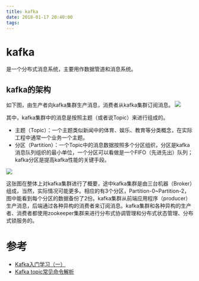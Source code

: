 ```yaml
---
title: kafka
date: 2018-01-17 20:40:00
tags:
---
```

# kafka
是一个分布式消息系统，主要用作数据管道和消息系统。

## kafka的架构
如下图，由生产者向kafka集群生产消息，消费者从kafka集群订阅消息。
![](/images/15152262382414/15152273984714.jpg)

其中，kafka集群中的消息是按照主题（或者说Topic）来进行组成的。

- 主题（Topic）：一个主题类似新闻中的体育、娱乐、教育等分类概念，在实际工程中通常一个业务一个主题。
- 分区（Partition）：一个Topic中的消息数据按照多个分区组织，分区是kafka消息队列组织的最小单位，一个分区可以看做是一个FIFO（先进先出）队列；kafka分区是提高kafka性能的关键手段。

![](/images/15152262382414/15152279237261.jpg)

这张图在整体上对kafka集群进行了概要，途中kafka集群是由三台机器（Broker）组成，当然，实际情况可能更多。相应的有3个分区，Partition-0~Partition-2，图中能看到每个分区的数据备份了2份。kafka集群从前端应用程序（producer）生产消息，后端通过各种异构的消费者来订阅消息。kafka集群和各种异构的生产者、消费者都使用zookeeper集群来进行分布式协调管理和分布式状态管理、分布式锁服务的。

# 参考
- [Kafka入门学习（一）](http://www.cnblogs.com/quchunhui/p/5356511.html)
- [Kafka topic常见命令解析](https://www.cnblogs.com/huxi2b/p/4571309.html)


